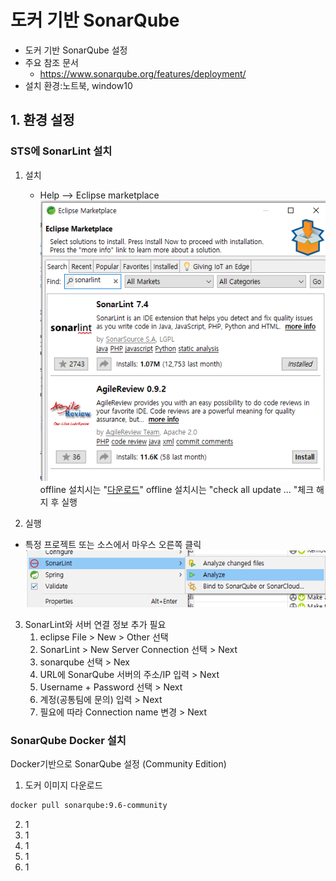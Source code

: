 <style>
.burk {
    background-color: red;
    color: yellow;
    display:inline-block;
}
</style>
# 도커 기반 SonarQube
- 도커 기반 SonarQube 설정
- 주요 참조 문서
  - https://www.sonarqube.org/features/deployment/
- 설치 환경:노트북, window10

## 1. 환경 설정

### STS에 SonarLint 설치

1. 설치
   -  Help --> Eclipse marketplace
    ![](images/SonarQube-01.png)
    offline 설치시는 "[다운로드](https://binaries.sonarsource.com/SonarLint-for-Eclipse/releases/)"
    offline 설치시는 "check all update ... "체크 해지 후 실행

2. 실행
  - 특정 프로젝트 또는 소스에서 마우스 오른쪽 클릭
    ![](images/SonarQube-02.png)
3. SonarLint와 서버 연결 정보 추가 필요
   1. eclipse File > New > Other 선택
   2. SonarLint > New Server Connection 선택 > Next
   3. sonarqube 선택 > Nex
   4. URL에 SonarQube 서버의 주소/IP 입력 > Next
   5. Username + Password 선택 > Next
   6. 계정(공통팀에 문의) 입력 > Next
   7.  필요에 따라 Connection name 변경 > Next

### SonarQube Docker 설치
Docker기반으로 SonarQube 설정 (Community Edition)


1. 도커 이미지 다운로드

```bash
docker pull sonarqube:9.6-community
```
2. 1
3. 1
4. 1
5. 1
6. 1
```bash
```
```bash
```
```bash
```
```bash
```
```bash
```
```bash
```
